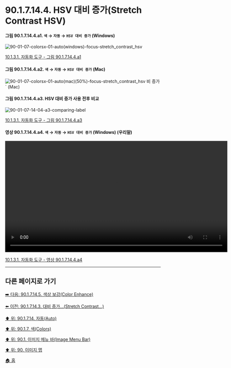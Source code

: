 # 90.1.7.14.4. HSV 대비 증가(Stretch Contrast HSV)

<a id="90-01-07-14-04-a1"></a>

#### 그림 90.1.7.14.4.a1. `색` → `자동` → `HSV 대비 증가` (Windows)
![90-01-07-colorsx-01-auto(windows)-focus-stretch_contrast_hsv](https://github.com/wonder13662/gimp/assets/15767104/f6f801fb-7a62-41e8-a6a2-dacbc4004850)

[10.1.3.1. 자동화 도구 - 그림 90.1.7.14.4.a1](./10-01-03-01-automated_tools.md#90-01-07-14-04-a1)

<a id="90-01-07-14-04-a2"></a>

#### 그림 90.1.7.14.4.a2. `색` → `자동` → `HSV 대비 증가` (Mac)
![90-01-07-colorsx-01-auto(mac)(50%)-focus-stretch_contrast_hsv](https://github.com/wonder13662/gimp/assets/15767104/76c9f510-d09e-4141-803d-12d61a0a56f8)
비 증가` (Mac)

<a id="90-01-07-14-04-a3"></a>

#### 그림 90.1.7.14.4.a3. HSV 대비 증가 사용 전후 비교
![90-01-07-14-04-a3-comparing-label](https://github.com/wonder13662/gimp/assets/15767104/6d2d5b9c-6b22-4658-b93e-d59b28ad1ae8)

[10.1.3.1. 자동화 도구 - 그림 90.1.7.14.4.a3](./10-01-03-01-automated_tools.md#90-01-07-14-04-a3)

<a id="90-01-07-14-04-a4"></a>

#### 영상 90.1.7.14.4.a4. `색` → `자동` → `HSV 대비 증가` (Windows) (우리말)
<video controls="controls" width="720" src="https://github.com/wonder13662/gimp/assets/15767104/e6033fa8-72c5-4643-ad8c-db1063f86e8f"></video>

[10.1.3.1. 자동화 도구 - 영상 90.1.7.14.4.a4](./10-01-03-01-automated_tools.md#90-01-07-14-04-a4)

***

## 다른 페이지로 가기

[➡️ 다음: 90.1.7.14.5. 색상 보강(Color Enhance)](./90-01-07-14-05-color_enhance.md)

[⬅️ 이전: 90.1.7.14.3. 대비 증가...(Stretch Contrast...)](./90-01-07-14-03-stretch_contrast.md)

[⬆️ 위: 90.1.7.14. 자동(Auto)](./90-01-07-14-00-auto.md)

[⬆️ 위: 90.1.7. 색(Colors)](./90-01-07-00-colors.md)

[⬆️ 위: 90.1. 이미지 메뉴 바(Image Menu Bar)](./90-01-00-image-menu-bar.md)

[⬆️ 위: 90. 이미지 맵](./90-00-image-map.md)

[🏠 홈](./00-home.md)
